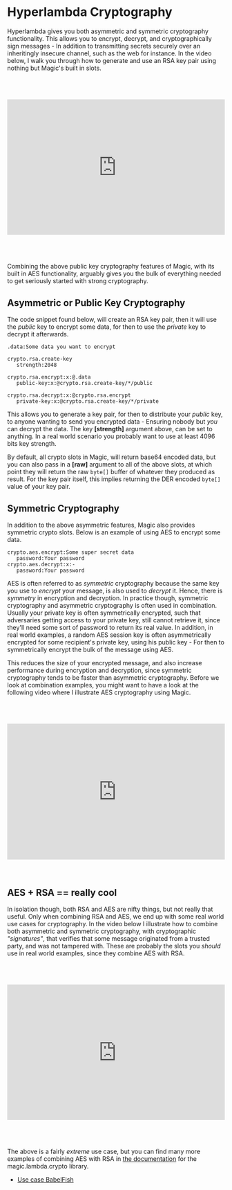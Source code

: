 # Hyperlambda Cryptography

Hyperlambda gives you both asymmetric and symmetric cryptography functionality. This allows you to
encrypt, decrypt, and cryptographically sign messages - In addition to transmitting secrets securely
over an inheritingly insecure channel, such as the web for instance. In the video below,
I walk you through how to generate and use an RSA key pair using nothing but Magic's built in slots.

<div style="position:relative; padding-bottom:56.25%; padding-top:30px; height:0; overflow:hidden;margin-top:4rem;margin-bottom:4rem;">
<iframe width="560" height="315" style="position:absolute; top:0; left:0; width:100%; height:100%;" src="https://www.youtube.com/embed/qcGZb2e92Zo" frameborder="0" allow="accelerometer; autoplay; encrypted-media; gyroscope; picture-in-picture" allowfullscreen></iframe>
</div>

Combining the above public key cryptography features of Magic, with its built in AES functionality,
arguably gives you the bulk of everything needed to get seriously started with strong cryptography.

## Asymmetric or Public Key Cryptography

The code snippet found below, will create an RSA key pair, then it will use the *public* key to
encrypt some data, for then to use the *private* key to decrypt it afterwards.

```
.data:Some data you want to encrypt

crypto.rsa.create-key
   strength:2048

crypto.rsa.encrypt:x:@.data
   public-key:x:@crypto.rsa.create-key/*/public

crypto.rsa.decrypt:x:@crypto.rsa.encrypt
   private-key:x:@crypto.rsa.create-key/*/private
```

This allows you to generate a key pair, for then to distribute your *public* key, to anyone
wanting to send you encrypted data - Ensuring nobody but *you* can decrypt the data. The key
**[strength]** argument above, can be set to anything. In a real world scenario you probably
want to use at least 4096 bits key strength.

By default, all crypto slots in Magic, will return base64 encoded data, but you can also pass in
a **[raw]** argument to all of the above slots, at which point they will return the raw `byte[]`
buffer of whatever they produced as result. For the key pair itself, this implies returning the
DER encoded `byte[]` value of your key pair.

## Symmetric Cryptography

In addition to the above asymmetric features, Magic also provides symmetric crypto slots.
Below is an example of using AES to encrypt some data.

```
crypto.aes.encrypt:Some super secret data
   password:Your password
crypto.aes.decrypt:x:-
   password:Your password
```

AES is often referred to as *symmetric* cryptography because the same key you use to *encrypt*
your message, is also used to *decrypt* it. Hence, there is *symmetry* in encryption and decryption.
In practice though, symmetric cryptography and asymmetric cryptography is often used in
combination. Usually your private key is often symmetrically encrypted, such that adversaries
getting access to your private key, still cannot retrieve it, since they'll need some sort of
password to return its real value. In addition, in real world examples, a random AES session key
is often asymmetrically encrypted for some recipient's private key, using his public key - For
then to symmetrically encrypt the bulk of the message using AES.

This reduces the size of your encrypted message, and also increase performance during encryption
and decryption, since symmetric cryptography tends to be faster than asymmetric cryptography.
Before we look at combination examples, you might want to have a look at the following video
where I illustrate AES cryptography using Magic.

<div style="position:relative; padding-bottom:56.25%; padding-top:30px; height:0; overflow:hidden;margin-top:4rem;margin-bottom:4rem;">
<iframe width="560" height="315" style="position:absolute; top:0; left:0; width:100%; height:100%;" src="https://www.youtube.com/embed/uRJdMLHHmhg" frameborder="0" allow="accelerometer; autoplay; encrypted-media; gyroscope; picture-in-picture" allowfullscreen></iframe>
</div>

## AES + RSA == really cool

In isolation though, both RSA and AES are nifty things, but not really that useful. Only
when combining RSA and AES, we end up with some real world use cases for cryptography. In the
video below I illustrate how to combine both asymmetric and symmetric cryptography, with
cryptographic _"signatures"_, that verifies that some message originated from a trusted party,
and was not tampered with. These are probably the slots you *should* use in real world examples,
since they combine AES with RSA.

<div style="position:relative; padding-bottom:56.25%; padding-top:30px; height:0; overflow:hidden;margin-top:4rem;margin-bottom:4rem;">
<iframe width="560" height="315" style="position:absolute; top:0; left:0; width:100%; height:100%;" src="https://www.youtube.com/embed/d3wpmp7uSy8" frameborder="0" allow="accelerometer; autoplay; encrypted-media; gyroscope; picture-in-picture" allowfullscreen></iframe>
</div>

The above is a fairly *extreme* use case, but you can find many more examples of combining AES with RSA
in [the documentation](/documentation/magic.lambda.crypto/) for the magic.lambda.crypto library.

* [Use case BabelFish](/tutorials/use-case-translation/)
